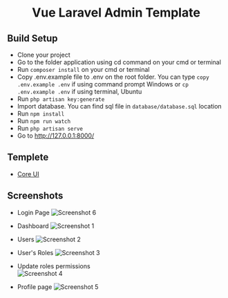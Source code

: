 <center>
<h1>Vue Laravel Admin Template</h1>
</center>

## Build Setup
- Clone your project
- Go to the folder application using cd command on your cmd or terminal
- Run <code>composer install</code> on your cmd or terminal
- Copy .env.example file to .env on the root folder. You can type <code>copy .env.example .env</code> if using command prompt Windows or <code>cp .env.example .env</code> if using terminal, Ubuntu
- Run <code>php artisan key:generate</code>
- Import database. You can find sql file in <code>database/database.sql</code> location
- Run <code>npm install</code>
- Run <code>npm run watch</code>
- Run <code>php artisan serve</code>
- Go to http://127.0.0.1:8000/

## Templete
- <a href="https://coreui.io/vue/">Core UI</a>

## Screenshots
- Login Page
![Screenshot 6](https://user-images.githubusercontent.com/23190775/168125875-f80c4cdc-f4fc-4e90-8b4e-ec0997292641.png)

- Dashboard
![Screenshot 1](https://user-images.githubusercontent.com/23190775/168126066-75aba329-918a-4368-a4e7-de1be2a9c0ec.png)

- Users
![Screenshot 2](https://user-images.githubusercontent.com/23190775/168126215-74b22423-626f-4575-bc23-413b25441761.png)

- User's Roles
![Screenshot 3](https://user-images.githubusercontent.com/23190775/168126407-5ac2de26-4736-4c10-9a65-8da135ef81e4.png)

- Update roles permissions<br>
![Screenshot 4](https://user-images.githubusercontent.com/23190775/168126494-b6b13d91-bbf6-4e22-b38f-edaebc67d24a.png)

- Profile page
![Screenshot 5](https://user-images.githubusercontent.com/23190775/168126583-5ced983c-8207-4b8c-bd18-ef2dd261ec30.png)

